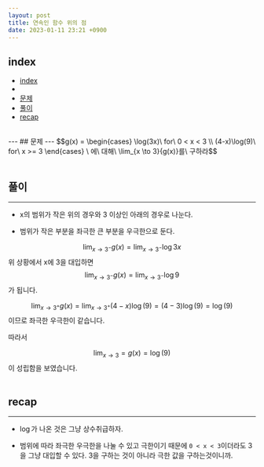 ```yaml
---
layout: post
title: 연속인 함수 위의 점
date: 2023-01-11 23:21 +0900
---
```

<!--break-->
## index 
- [index](#index)
- [](#)
- [문제](#문제)
- [풀이](#풀이)
- [recap](#recap)

<br>
--- 
## 문제 
--- 
$$g(x) = \begin{cases}
    \log(3x)\ for\ 0 < x < 3 \\
    (4-x)\log(9)\ for\ x >= 3
 \end{cases} \ 에\ 대해\ \lim_{x \to 3}{g(x)}를\ 구하라$$ 

<br>
<br>

## 풀이 
--- 
- x의 범위가 작은 위의 경우와 3 이상인 아래의 경우로 나눈다.

- 범위가 작은 부분을 좌극한 큰 부분을 우극한으로 둔다.

$$
\lim_{x \to 3^-}g(x) = \lim_{x \to 3^-}\log{3x}
$$
위 상황에서 x에 3을 대입하면 
$$
\lim_{x \to 3^-}g(x) = \lim_{x \to 3^-}\log{9}
$$
가 됩니다.


$$
\lim_{x \to 3^+}g(x) = \lim_{x \to 3^+}(4-x)\log(9) = (4-3)\log(9)=\log(9)
$$
이므로 좌극한 우극한이 같습니다.

따라서

$$
\lim_{x \to 3} = g(x) = \log(9)
$$
이 성립함을 보였습니다.
<br>
<br>

## recap 
--- 
- $\log$가 나온 것은 그냥 상수취급하자.

- 범위에 따라 좌극한 우극한을 나눌 수 있고 극한이기 때문에 `0 < x < 3`이더라도 3을 그냥 대입할 수 있다.
3을 구하는 것이 아니라 극한 값을 구하는것이니까.
<br>
<br>

